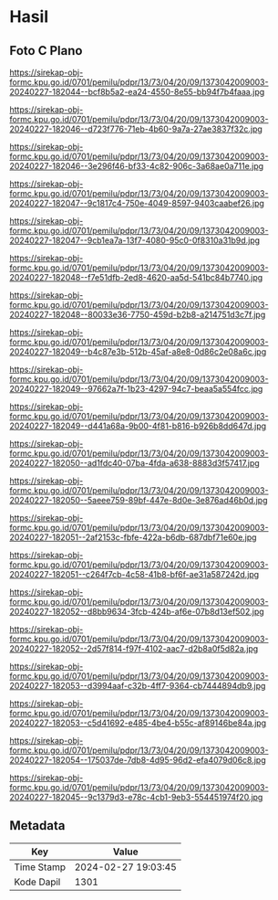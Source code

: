 # Hasil

## Foto C Plano

https://sirekap-obj-formc.kpu.go.id/0701/pemilu/pdpr/13/73/04/20/09/1373042009003-20240227-182044--bcf8b5a2-ea24-4550-8e55-bb94f7b4faaa.jpg

https://sirekap-obj-formc.kpu.go.id/0701/pemilu/pdpr/13/73/04/20/09/1373042009003-20240227-182046--d723f776-71eb-4b60-9a7a-27ae3837f32c.jpg

https://sirekap-obj-formc.kpu.go.id/0701/pemilu/pdpr/13/73/04/20/09/1373042009003-20240227-182046--3e296f46-bf33-4c82-906c-3a68ae0a711e.jpg

https://sirekap-obj-formc.kpu.go.id/0701/pemilu/pdpr/13/73/04/20/09/1373042009003-20240227-182047--9c1817c4-750e-4049-8597-9403caabef26.jpg

https://sirekap-obj-formc.kpu.go.id/0701/pemilu/pdpr/13/73/04/20/09/1373042009003-20240227-182047--9cb1ea7a-13f7-4080-95c0-0f8310a31b9d.jpg

https://sirekap-obj-formc.kpu.go.id/0701/pemilu/pdpr/13/73/04/20/09/1373042009003-20240227-182048--f7e51dfb-2ed8-4620-aa5d-541bc84b7740.jpg

https://sirekap-obj-formc.kpu.go.id/0701/pemilu/pdpr/13/73/04/20/09/1373042009003-20240227-182048--80033e36-7750-459d-b2b8-a214751d3c7f.jpg

https://sirekap-obj-formc.kpu.go.id/0701/pemilu/pdpr/13/73/04/20/09/1373042009003-20240227-182049--b4c87e3b-512b-45af-a8e8-0d86c2e08a6c.jpg

https://sirekap-obj-formc.kpu.go.id/0701/pemilu/pdpr/13/73/04/20/09/1373042009003-20240227-182049--97662a7f-1b23-4297-94c7-beaa5a554fcc.jpg

https://sirekap-obj-formc.kpu.go.id/0701/pemilu/pdpr/13/73/04/20/09/1373042009003-20240227-182049--d441a68a-9b00-4f81-b816-b926b8dd647d.jpg

https://sirekap-obj-formc.kpu.go.id/0701/pemilu/pdpr/13/73/04/20/09/1373042009003-20240227-182050--ad1fdc40-07ba-4fda-a638-8883d3f57417.jpg

https://sirekap-obj-formc.kpu.go.id/0701/pemilu/pdpr/13/73/04/20/09/1373042009003-20240227-182050--5aeee759-89bf-447e-8d0e-3e876ad46b0d.jpg

https://sirekap-obj-formc.kpu.go.id/0701/pemilu/pdpr/13/73/04/20/09/1373042009003-20240227-182051--2af2153c-fbfe-422a-b6db-687dbf71e60e.jpg

https://sirekap-obj-formc.kpu.go.id/0701/pemilu/pdpr/13/73/04/20/09/1373042009003-20240227-182051--c264f7cb-4c58-41b8-bf6f-ae31a587242d.jpg

https://sirekap-obj-formc.kpu.go.id/0701/pemilu/pdpr/13/73/04/20/09/1373042009003-20240227-182052--d8bb9634-3fcb-424b-af6e-07b8d13ef502.jpg

https://sirekap-obj-formc.kpu.go.id/0701/pemilu/pdpr/13/73/04/20/09/1373042009003-20240227-182052--2d57f814-f97f-4102-aac7-d2b8a0f5d82a.jpg

https://sirekap-obj-formc.kpu.go.id/0701/pemilu/pdpr/13/73/04/20/09/1373042009003-20240227-182053--d3994aaf-c32b-4ff7-9364-cb7444894db9.jpg

https://sirekap-obj-formc.kpu.go.id/0701/pemilu/pdpr/13/73/04/20/09/1373042009003-20240227-182053--c5d41692-e485-4be4-b55c-af89146be84a.jpg

https://sirekap-obj-formc.kpu.go.id/0701/pemilu/pdpr/13/73/04/20/09/1373042009003-20240227-182054--175037de-7db8-4d95-96d2-efa4079d06c8.jpg

https://sirekap-obj-formc.kpu.go.id/0701/pemilu/pdpr/13/73/04/20/09/1373042009003-20240227-182045--9c1379d3-e78c-4cb1-9eb3-554451974f20.jpg


## Metadata

| Key        | Value               |
| ---------- | ------------------- |
| Time Stamp | 2024-02-27 19:03:45 |
| Kode Dapil | 1301                |



